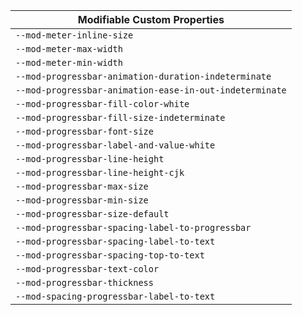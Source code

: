 | Modifiable Custom Properties                            |
| ------------------------------------------------------- |
| `--mod-meter-inline-size`                               |
| `--mod-meter-max-width`                                 |
| `--mod-meter-min-width`                                 |
| `--mod-progressbar-animation-duration-indeterminate`    |
| `--mod-progressbar-animation-ease-in-out-indeterminate` |
| `--mod-progressbar-fill-color-white`                    |
| `--mod-progressbar-fill-size-indeterminate`             |
| `--mod-progressbar-font-size`                           |
| `--mod-progressbar-label-and-value-white`               |
| `--mod-progressbar-line-height`                         |
| `--mod-progressbar-line-height-cjk`                     |
| `--mod-progressbar-max-size`                            |
| `--mod-progressbar-min-size`                            |
| `--mod-progressbar-size-default`                        |
| `--mod-progressbar-spacing-label-to-progressbar`        |
| `--mod-progressbar-spacing-label-to-text`               |
| `--mod-progressbar-spacing-top-to-text`                 |
| `--mod-progressbar-text-color`                          |
| `--mod-progressbar-thickness`                           |
| `--mod-spacing-progressbar-label-to-text`               |
